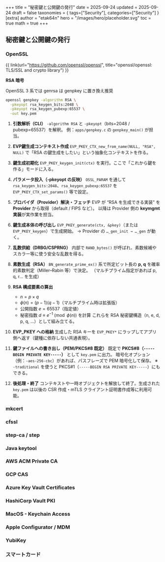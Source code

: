 +++
title = "秘密鍵と公開鍵の発行"
date = 2025-09-24
updated = 2025-09-24
draft = false
taxonomies = { tags=["Security"], categories=["Security"] }
[extra]
author = "etak64n"
hero = "/images/hero/placeholder.svg"
toc = true
math = true
+++

## 秘密鍵と公開鍵の発行

### OpenSSL

{{ link(url="https://github.com/openssl/openssl", title="openssl/openssl: TLS/SSL and crypto library") }}

**RSA 暗号**

OpenSSL 3 系では genrsa は genpkey に置き換え推奨

```bash
openssl genpkey -algorithm RSA \
  -pkeyopt rsa_keygen_bits:2048 \
  -pkeyopt rsa_keygen_pubexp:65537 \
  -out key.pem
```

1. **引数解析（CLI）**
   `-algorithm RSA` と `-pkeyopt`（bits=2048 / pubexp=65537）を解釈。
   例：`apps/genpkey.c` の `genpkey_main()` が担当。

2. **EVP鍵生成コンテキスト作成**
   `EVP_PKEY_CTX_new_from_name(NULL, "RSA", NULL)` で「RSA の鍵生成をしたい」という抽象化コンテキストを作る。

3. **鍵生成初期化**
   `EVP_PKEY_keygen_init(ctx)` を実行。ここで「これから鍵を作る」モードに入る。

4. **パラメータ投入（-pkeyopt の反映）**
   `OSSL_PARAM` を通して `rsa_keygen_bits:2048`、`rsa_keygen_pubexp:65537` を `EVP_PKEY_CTX_set_params()` 等で設定。

5. **プロバイダ（Provider）解決・フェッチ**
   EVP が “RSA を生成できる実装” を **Provider** から取得（default / FIPS など）。
   以降は Provider 側の **keymgmt 実装**が実作業を担当。

6. **鍵生成本体の呼び出し**
   `EVP_PKEY_generate(ctx, &pkey)`（または `EVP_PKEY_keygen`）で生成開始。
   → Provider の `…_gen_init → …_gen` が動く。

7. **乱数供給（DRBG/CSPRNG）**
   内部で `RAND_bytes()` が呼ばれ、素数候補やスカラー等に使う安全な乱数を得る。

8. **素数生成（RSA）**
   `BN_generate_prime_ex()` 系で所定ビット長の **p, q** を確率的素数判定（Miller–Rabin 等）で決定。
   （マルチプライム指定があれば p, q, r… を生成）

9. **RSA 構成要素の算出**

   * $n = p \times q$
   * $\phi(n) = (p-1)(q-1)$（マルチプライム時は拡張版）
   * 公開指数 $e = 65537$（指定値）
   * 秘密指数 $d \equiv e^{-1} \pmod{\phi(n)}$ を計算
     これらを RSA 秘密鍵構造（n, e, d, p, q, …）として組み立てる。

10. **EVP\_PKEY への格納**
    生成した RSA キーを `EVP_PKEY*` にラップしてアプリ側へ返す（鍵種に依存しない共通表現）。

11. **鍵ファイルへの書き出し（PEM/PKCS#8 既定）**
    既定で **PKCS#8（`-----BEGIN PRIVATE KEY-----`）** として `key.pem` に出力。
    暗号化オプション（例：`-aes-256-cbc`）があれば、パスフレーズで PEM 暗号化して保存。
    ※ `-traditional` を使うと PKCS#1（`-----BEGIN RSA PRIVATE KEY-----`）にもできる。

12. **後処理・終了**
    コンテキストや一時オブジェクトを解放して終了。生成された `key.pem` は以後の CSR 作成・mTLS クライアント証明書作成等に利用可能。

### mkcert

### cfssl

### step-ca / step

### Java keytool

### AWS ACM Private CA

### GCP CAS

### Azure Key Vault Certificates

### HashiCorp Vault PKI

### MacOS - Keychain Access

### Apple Configurator / MDM

### YubiKey

### スマートカード